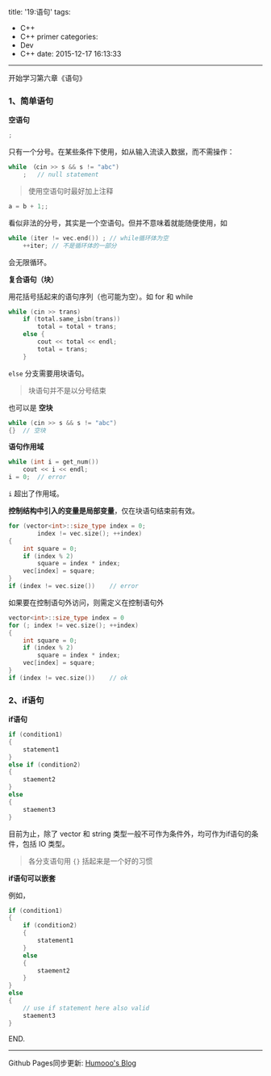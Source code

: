 title: '19:语句'
tags:
  - C++
  - C++ primer
categories:
  - Dev
  - C++
date: 2015-12-17 16:13:33
---

开始学习第六章《语句》

### 1、简单语句 ###

**空语句**

```C++
;
```
只有一个分号。在某些条件下使用，如从输入流读入数据，而不需操作：
```C++
while （cin >> s && s != "abc")
	;	// null statement
```
> 使用空语句时最好加上注释

<!-- more -->

```C++
a = b + 1;;
```
看似非法的分号，其实是一个空语句。但并不意味着就能随便使用，如

```C++
while (iter != vec.end()) ;	// while循环体为空
	++iter;	// 不是循环体的一部分
```
会无限循环。

**复合语句（块）**

用花括号括起来的语句序列（也可能为空）。如 for 和 while

```C++
while (cin >> trans)
	if (total.same_isbn(trans))
		total = total + trans;
	else {
		cout << total << endl;
		total = trans;
	}
```
`else` 分支需要用块语句。

> 块语句并不是以分号结束

也可以是 **空块**

```C++
while (cin >> s && s != "abc")
{}	// 空块
```

**语句作用域**

```C++
while (int i = get_num())
	cout << i << endl;
i = 0;	// error
```
`i` 超出了作用域。

**控制结构中引入的变量是局部变量**，仅在块语句结束前有效。

```C++
for (vector<int>::size_type index = 0;
		index != vec.size(); ++index)
{
	int square = 0;
	if (index % 2)
		square = index * index;
	vec[index] = square;
}
if (index != vec.size())	// error
```
如果要在控制语句外访问，则需定义在控制语句外
```C++
vector<int>::size_type index = 0
for (; index != vec.size(); ++index)
{
	int square = 0;
	if (index % 2)
		square = index * index;
	vec[index] = square;
}
if (index != vec.size())	// ok
```

### 2、if语句 ###

**if语句**
```C++
if (condition1)
{
	statement1
}
else if (condition2)
{
	staement2
}
else
{
	staement3
}
```
目前为止，除了 vector 和 string 类型一般不可作为条件外，均可作为if语句的条件，包括 IO 类型。

> 各分支语句用 `{}` 括起来是一个好的习惯

**if语句可以嵌套**

例如，
```C++
if (condition1)
{
	if (condition2)
	{
		statement1
	}
	else
	{
		staement2
	}
}
else
{
	// use if statement here also valid
	staement3
}
```

END.

---

Github Pages同步更新: [Humooo's Blog][1]

[1]: http://bluestein.github.io/